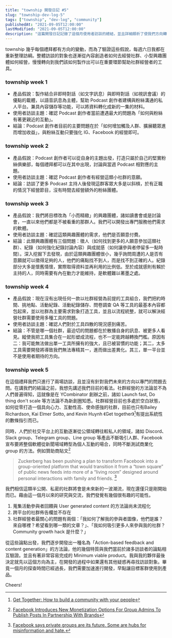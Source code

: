 ```yaml
---
title: "township 開發日記 #5"
slug: "township-dev-log-5"
tags: ["township", "dev-log", "community"]
publishedAt: "2021-09-05T12:00:00"
lastModified: "2021-09-05T12:00:00"
description: "這篇開發日記記錄了這個月使用者訪談的總結，並且詳細頗析了使我們方向轉折的各個因素，希望讀者能從這篇文章窺看新創的痛苦與甜蜜。"
---
```


township 幾乎每個禮拜都有方向的變動，而為了驗證這些假說，每週六日我都在重新整理訪綱。整體訪談的對象也逐漸從內容創造者如何去經營社群、小型興趣團體如何經營，慢慢轉向到我們該如何製作出可以在重要環節幫助社群經營者的工具。

### township week 1
- 產品假說：製作結合非即時對話（如文字訊息）與即時對話（如視訊會議）的優點的載體，以語音訊息為主體，幫助 Podcast 創作者建構與粉絲溝通的私人平台。兼具內容儲存等功能，可以將資料轉化成新的一集的材料。
- 使用者訪談主題：確認 Podcast 創作者當前遭遇最大的問題為「如何與粉絲有著更親近的互動」。
- 結論：Podcast 創作者目前的主要問題在於「如何增加觸及人群、擴展聽眾進而增加收益」，與粉絲互動只要強化 IG、Facebook 的經營即可。

### township week 2
- 產品假說：Podcast 創作者可以從自身的主題出發，打造只屬於自己的堅實粉絲俱樂部，每個禮拜都可以在其中出現，討論與當週 Podcast 相對應的主題。
- 使用者訪談主題：確認 Podcast 創作者有經營這類小社群的意願。
- 結論：訪談了更多 Podcast 主持人後發現這群客眾大多是以斜槓，於有正職的情況下經營節目，沒有時間去經營額外的粉絲團體。

### township week 3
- 產品假說：我們將目標改為「小而精緻」的興趣團體，諸如讀書會或是討論會，一直以來他們都是不被看重的那群人。我們可以開發出專門服務他們需求的軟體。
- 使用者訪談主題：確認這類興趣團體的需求，他們是否願意付費。
- 結論：此類興趣團體有三個問題：徵人（如何找到更多的人願意參加這類社群）、紀錄（如何強化紀錄討論內容）與成就感（如何讓參與者停留多一點時間）。深入挖掘下去發現，由於這類興趣團體很小，幾乎詢問周遭的人是否有意願就可以徵得足夠的人，他們的痛點找不到人，而是找不到正確的人。紀錄部分大多是懷舊情懷，實際取得資料並再利用的比例低。至於成就感則有賴於主持的人，同時需要有內在動力才能維持，是軟體難以著墨之處。

### township week 4
- 產品假說：現在沒有出現任何一款以社群經營為前提的工具組合，我們把約時間、挑地點、活動紀錄、活動紀錄儲存、問卷調查 QA 等工具的最基本內容都包起來，並以社群為主要需求對象打造工具，並且以流程統整，就可以解決經營社群需要使用多種工具的問題。
- 使用者訪談主題：確認人們對於工具四散的現況感到痛苦。
- 結論：不管是哪一個社群，最迫切的問題都在於散播自身的訊息、被更多人看見。縱使我把工具集合在一起形塑成流程，也不一定能跨越轉換門檻。原因有二：我可能無法做出單一工具所擁有的強大，且已被習慣的功能；其二，太多工具需要開發將導致我們無法專精其一，進而做出差異化。其三，單一平台並不是使用者期待的方向。

### township week 5

在這個禮拜我們只進行了兩場訪談，且並沒有針對我們未來的方向以專門的問題去問。在講我們的結論之前，我想先講述我們目前的看法。社群經營的方法論並不為人們普遍得知，這就像是在 YCombinator 創辦之前，諸如 Launch fast, Do thing don't scale 等方法論不為新創圈知悉。社群經營目前也多處於空白狀態，如何從零打造一個具向心力、互動性高、使命感強的社群，目前也只有Bailey Richardson, Kai Elmer Sotto, and Kevin Huynh 《Get together》[^1]有提出系統性的數條指引而已。

同時，人們於社交平台上的互動逐漸從公領域轉往較私人的領域，諸如 Discord、Slack group、Telegram group、Line group 等產品不斷吸引人群、Facebook 宣布要將整個軟體從新聞場域轉型為個人互動的場合，同時不斷測試商業化 group 的方法。例如贊助商貼文[^2]

> Zuckerberg has been pushing a plan to transform Facebook into a group-oriented platform that would transition it from a “town square” of public news feeds into more of a “living room” designed around personal interactions with family and friends. [^3]

我們相信這類半公開、私密的社群將會是未來新的一波潮流，現在還僅只是剛開始而已。藉由這一個月以來的研究與交流，我們發覺有幾個很有趣的可能性。

1. 蒐集活動參與者回饋與 User generated content 的方法論尚未流程化
2. 跨平台的社群佈告欄並不存在
3. 社群經營者最關心的問題有兩個：「我如何了解我的參與者圖像，他們是誰？來自哪裡？希望看到哪一類的文章？」、「我如何吸引更多人來參與我的社群？Community growth hack 是什麼？」

從這些論點出發，我們逐步開發出一種名為「Action-based feedback and content generation」的方法論，他的幾個特質與我們當前於諸多訪談者的論點相互驗證。並且有著非常容易完成的 Minimum viable product。我與我的夥伴最後決定就先以這個方向為主，在開發的過程中如果還有其他疑惑再尋找訪談對象。畢竟一個月的探查時間已經過長，我們需要加速進行開發，早點讓目標客群使用到產品。

Cheers!

[^1]: [Get Together: How to build a community with your people](https://www.amazon.com/Get-Together-build-community-people/dp/1732265194)
[^2]: [Facebook Introduces New Monetization Options For Group Admins To Publish Posts In Partnership With Brands](https://www.digitalinformationworld.com/2020/08/facebook-introduces-new-monetization-options-for-group-admins-to-publish-posts-in-partnership-with-brands.html#)
[^3]: [Facebook says private groups are its future. Some are hubs for misinformation and hate.](https://www.washingtonpost.com/technology/2019/07/05/facebook-says-private-groups-are-its-future-some-are-hubs-misinformation-hate/)